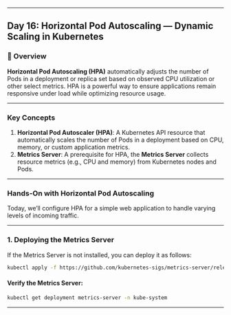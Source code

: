 ﻿---

## Day 16: Horizontal Pod Autoscaling — Dynamic Scaling in Kubernetes

### 📘 Overview

**Horizontal Pod Autoscaling (HPA)** automatically adjusts the number of Pods in a deployment or replica set based on observed CPU utilization or other select metrics. HPA is a powerful way to ensure applications remain responsive under load while optimizing resource usage.

---

### Key Concepts

1. **Horizontal Pod Autoscaler (HPA)**: A Kubernetes API resource that automatically scales the number of Pods in a deployment based on CPU, memory, or custom application metrics.
2. **Metrics Server**: A prerequisite for HPA, the **Metrics Server** collects resource metrics (e.g., CPU and memory) from Kubernetes nodes and Pods.

---

### Hands-On with Horizontal Pod Autoscaling

Today, we’ll configure HPA for a simple web application to handle varying levels of incoming traffic.

---

### 1. Deploying the Metrics Server

If the Metrics Server is not installed, you can deploy it as follows:

```bash
kubectl apply -f https://github.com/kubernetes-sigs/metrics-server/releases/latest/download/components.yaml
```

#### Verify the Metrics Server:
```bash
kubectl get deployment metrics-server -n kube-system
```

---
